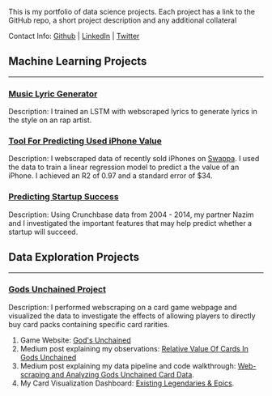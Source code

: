 This is my portfolio of data science projects. Each project has a link to the GitHub repo, a short project description and any additional collateral

Contact Info:
[Github](https://github.com/jdmendoza) |
[LinkedIn](https://www.linkedin.com/in/jdmendoza1) |
[Twitter](https://twitter.com/Jdanny650)


## **Machine Learning Projects**
---
### [Music Lyric Generator](https://github.com/jdmendoza/rap_lyrics_generator_lstm)

Description: I trained an LSTM with webscraped lyrics to generate lyrics in the style on an rap artist.  

### [Tool For Predicting Used iPhone Value](https://github.com/jdmendoza/used_iphone_price_prediction)

Description: I webscraped data of recently sold iPhones on [Swappa](https://swappa.com/buy/iphones). I used the data to train a linear regression model to predict a the value of an iPhone. I achieved an R2 of 0.97 and a standard error of $34.

### [Predicting Startup Success](https://github.com/jdmendoza/predicting_startup_success)

Description: Using Crunchbase data from 2004 - 2014, my partner Nazim and I investigated the important features that may help predict whether a startup will succeed.

## **Data Exploration Projects**
---
### [Gods Unchained Project](https://github.com/jdmendoza/jdmendoza.github.io/tree/master/card_distribution)

Description: I performed  webscraping on a card game webpage and visualized the data to investigate the effects of allowing players to directly buy card packs containing specific card rarities.
1. Game Website: [God's Unchained](https://godsunchained.com/?refcode=0x07453584C359A2b95fe115CC5eA72c56eEFE3Ee2)
2. Medium post explaining my observations: [Relative Value Of Cards In Gods Unchained](https://medium.com/@jdannym93/relative-value-of-cards-in-gods-unchained-b875a1cee7e0)  
3. Medium post explaining my data pipeline and code walkthrough: [Web-scraping and Analyzing Gods Unchained Card Data](https://medium.com/@jdannym93/web-scraping-and-analyzing-gods-unchained-card-data-1087b9fcd734).
4. My Card Visualization  Dashboard: [Existing Legendaries & Epics](https://godsunchained.herokuapp.com/).
